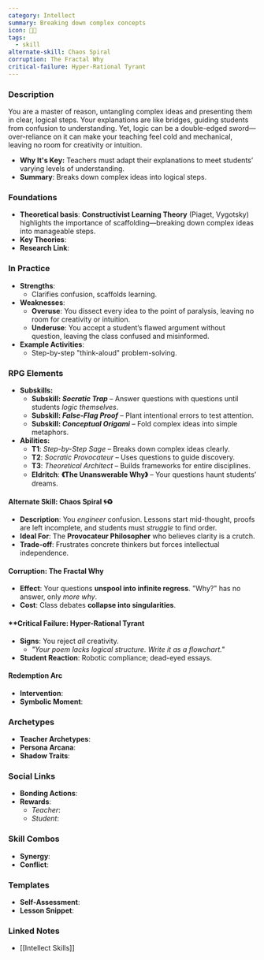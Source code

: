 ```yaml
---
category: Intellect
summary: Breaking down complex concepts
icon: 🧵➗
tags:
  - skill
alternate-skill: Chaos Spiral
corruption: The Fractal Why
critical-failure: Hyper-Rational Tyrant
---
```

### **Description**  
You are a master of reason, untangling complex ideas and presenting them in clear, logical steps. Your explanations are like bridges, guiding students from confusion to understanding. Yet, logic can be a double-edged sword—over-reliance on it can make your teaching feel cold and mechanical, leaving no room for creativity or intuition.
- **Why It's Key:** Teachers must adapt their explanations to meet students’ varying levels of understanding.
- **Summary**: Breaks down complex ideas into logical steps.

### **Foundations**  
- **Theoretical basis**: **Constructivist Learning Theory** (Piaget, Vygotsky) highlights the importance of scaffolding—breaking down complex ideas into manageable steps.
- **Key Theories**: 
- **Research Link**: 

### **In Practice**  
- **Strengths**:  
	- Clarifies confusion, scaffolds learning.
- **Weaknesses**:  
	- **Overuse**: You dissect every idea to the point of paralysis, leaving no room for creativity or intuition.
	- **Underuse**: You accept a student’s flawed argument without question, leaving the class confused and misinformed.
- **Example Activities**:  
	- Step-by-step "think-aloud" problem-solving.

### **RPG Elements** 
- **Subskills:**
	- **Subskill: _Socratic Trap_** – Answer questions with questions until students _logic themselves_.
	- **Subskill: _False-Flag Proof_** – Plant intentional errors to test attention.
	- **Subskill: _Conceptual Origami_** – Fold complex ideas into simple metaphors.
- **Abilities:**
	- **T1**: _Step-by-Step Sage_ – Breaks down complex ideas clearly.
	- **T2**: _Socratic Provocateur_ – Uses questions to guide discovery.
	- **T3**: _Theoretical Architect_ – Builds frameworks for entire disciplines.
	- **Eldritch**: **《The Unanswerable Why》** – Your questions haunt students’ dreams.
#### **Alternate Skill: Chaos Spiral** 🌀♻️
- **Description**: You _engineer_ confusion. Lessons start mid-thought, proofs are left incomplete, and students must _struggle_ to find order.
- **Ideal For**: The **Provocateur Philosopher** who believes clarity is a crutch.
- **Trade-off**: Frustrates concrete thinkers but forces intellectual independence.
#### **Corruption: The Fractal Why**
- **Effect**: Your questions **unspool into infinite regress**. "Why?" has no answer, only _more why_.
- **Cost**: Class debates **collapse into singularities**.
#### **Critical Failure: Hyper-Rational Tyrant 
- **Signs**: You reject _all_ creativity.
    - _"Your poem lacks logical structure. Write it as a flowchart."_
- **Student Reaction**: Robotic compliance; dead-eyed essays.
#### **Redemption Arc**  
- **Intervention**: 
- **Symbolic Moment**:  
### **Archetypes**  
- **Teacher Archetypes**: 
- **Persona Arcana**: 
- **Shadow Traits**: 

### **Social Links**  
- **Bonding Actions**: 
- **Rewards**:  
  - *Teacher*: 
  - *Student*: 

### **Skill Combos**  
- **Synergy**: 
- **Conflict**:  

### **Templates**  
- **Self-Assessment**: 
- **Lesson Snippet**: 

### **Linked Notes**  
- [[Intellect Skills]]